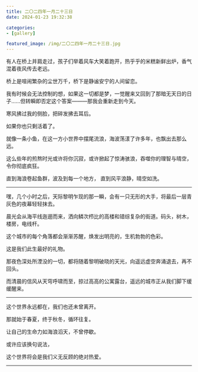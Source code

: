 ```yaml
---
title: 二〇二四年一月二十三日
date: 2024-01-23 19:32:38

categories:
- [gallery]

featured_image: /img/二〇二四年一月二十三日.jpg
---
```


有人在桥上并肩走过，孩子们举着风车大笑着跑开，热乎乎的米糕新鲜出炉，香气混着夜风传去老远。

桥上是喧闹繁杂的尘世万千，桥下是静谧安宁的人间留恋。

我有时候会无法控制的想，如果这一切都是梦，一觉醒来又回到了那暗无天日的日子......但转瞬即否定这个答案———那我会重新走到今天。

寒风拂过我的侧脸，把碎发拂去耳后。

如果你也只剩活着了。

就像一条小鱼，在这一方小世界中摆尾流浪，海波荡漾了许多年，也飘出去那么远。

这么些年的煎熬时光或许将你沉寂，或许掀起了惊涛骇浪，吞噬你的理智与晴空，令你彻底疯狂。

直到海浪卷起鱼群，波及到每一个地方，
直到风平浪静，晴空如洗。

---

嘿，几个小时之后，天际黎明乍现的那一瞬，会有一只无形的大手，将最后一层青灰色的夜幕轻轻抹去。

晨光会从海平线迤逦而来，洒向鳞次栉比的高楼和错综复杂的街道。码头，树木，楼房，电线杆。

这个城市的每个角落都会渐渐苏醒，焕发出明亮的，生机勃勃的色彩。

这是我们此生最好的礼物。

那夜色深处所湮没的一切，都将随着黎明破晓的天光，向遥远虚空奔涌退去，再不回头。

而清晨的信风从天穹呼啸而至，掠过高高的公寓露台，遥远的城市正从我们脚下缓缓醒来。

---

这个世界永远都在，我们也还未曾离开。

那就始于春夏，终于秋冬，循环往复。

让自己的生命力如海浪滔天，不曾停歇。

或许应该换句说法，

这个世界将会是我们义无反顾的绝对热爱。

---
